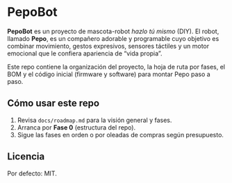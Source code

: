 # PepoBot

**PepoBot** es un proyecto de mascota-robot *hazlo tú mismo* (DIY). El robot, llamado **Pepo**, es un compañero adorable y programable cuyo objetivo es combinar movimiento, gestos expresivos, sensores táctiles y un motor emocional que le confiera apariencia de “vida propia”.  

Este repo contiene la organización del proyecto, la hoja de ruta por fases, el BOM y el código inicial (firmware y software) para montar Pepo paso a paso.

## Cómo usar este repo
1. Revisa `docs/roadmap.md` para la visión general y fases.  
2. Arranca por **Fase 0** (estructura del repo).  
3. Sigue las fases en orden o por oleadas de compras según presupuesto.

## Licencia
Por defecto: MIT. 
